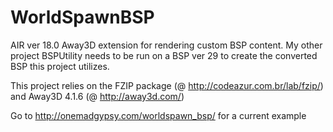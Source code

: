 # WorldSpawnBSP
AIR ver 18.0 Away3D extension for rendering custom BSP content. My other project BSPUtility needs to be run on a BSP ver 29 to create the converted BSP this project utilizes. 

This project relies on the FZIP package (@ http://codeazur.com.br/lab/fzip/) and Away3D 4.1.6 (@ http://away3d.com/)

Go to http://onemadgypsy.com/worldspawn_bsp/ for a current example
